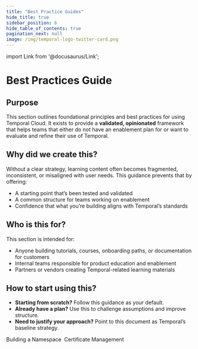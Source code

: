 ```yaml
---
title: "Best Practice Guides"
hide_title: true
sidebar_position: 6
hide_table_of_contents: true
pagination_next: null
image: /img/temporal-logo-twitter-card.png
---
```


import Link from '@docusaurus/Link';

# Best Practices Guide

## Purpose

This section outlines foundational principles and best practices for using Temporal Cloud. It exists to provide a **validated, opinionated** framework that helps teams that either do not have an enablement plan for or want to evaluate and refine their use of Temporal. 

## Why did we create this?

Without a clear strategy, learning content often becomes fragmented, inconsistent, or misaligned with user needs. This guidance prevents that by offering:
- A starting point that’s been tested and validated
- A common structure for teams working on enablement
- Confidence that what you’re building aligns with Temporal’s standards

## Who is this for?

This section is intended for:
- Anyone building tutorials, courses, onboarding paths, or documentation for customers
- Internal teams responsible for product education and enablement
- Partners or vendors creating Temporal-related learning materials

## How to start using this? 

- **Starting from scratch?** Follow this guidance as your default.
- **Already have a plan?** Use this to challenge assumptions and improve structure.
- **Need to justify your approach?** Point to this document as Temporal’s baseline strategy.

<Link className="button button--primary" to="building_a_namespace/">Building a Namespace</Link>&nbsp;
<Link className="button button--primary" to="certificate_management">Certificate Management</Link>&nbsp;
